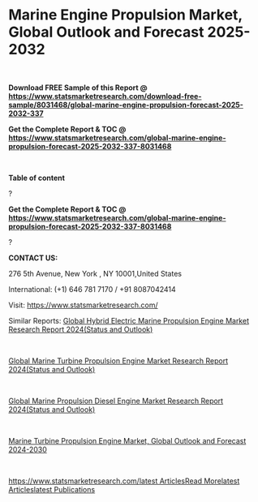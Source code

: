 <h1>Marine Engine Propulsion Market, Global Outlook and Forecast 2025-2032</h1><br/><p><strong>Download FREE Sample of this Report @ <a href="https://www.statsmarketresearch.com/download-free-sample/8031468/global-marine-engine-propulsion-forecast-2025-2032-337">https://www.statsmarketresearch.com/download-free-sample/8031468/global-marine-engine-propulsion-forecast-2025-2032-337</a></strong></p>
 
 
 
 <div><b>Get the Complete Report & TOC @ <a href="https://www.statsmarketresearch.com/global-marine-engine-propulsion-forecast-2025-2032-337-8031468">https://www.statsmarketresearch.com/global-marine-engine-propulsion-forecast-2025-2032-337-8031468</a></b></div>
 
 
 
 <p><br />
 
 <b>Table of content</b></p>
 
 
 
 <p>? </p>
 
 
 
 <div><b>Get the Complete Report & TOC @ <a href="https://www.statsmarketresearch.com/global-marine-engine-propulsion-forecast-2025-2032-337-8031468">https://www.statsmarketresearch.com/global-marine-engine-propulsion-forecast-2025-2032-337-8031468</a></b></div>
 
 
 
 <p>? </p>
 
 
 
 <p><b>CONTACT US:</b><br />
 
 276 5th Avenue, New York , NY 10001,United States<br />
 
 International: (+1) 646 781 7170 / +91 8087042414<br />
 
 Visit: <a href="https://www.statsmarketresearch.com/">https://www.statsmarketresearch.com/</a><br />
 
 Similar Reports: <a href="https://www.statsmarketresearch.com/global-marine-engine-propulsion-forecast-2025-2032-337-8031468">Global Hybrid Electric Marine Propulsion Engine Market Research Report 2024(Status and Outlook)</a><br />
 
 <br />
 
 <a href="https://www.statsmarketresearch.com/global-marine-engine-propulsion-forecast-2025-2032-337-8031468">Global Marine Turbine Propulsion Engine Market Research Report 2024(Status and Outlook)</a><br />
 
 <br />
 
 <a href="https://www.statsmarketresearch.com/global-marine-engine-propulsion-forecast-2025-2032-337-8031468">Global Marine Propulsion Diesel Engine Market Research Report 2024(Status and Outlook)</a><br />
 
 <br />
 
 <a href="https://www.statsmarketresearch.com/global-marine-engine-propulsion-forecast-2025-2032-337-8031468">Marine Turbine Propulsion Engine Market, Global Outlook and Forecast 2024-2030</a><br />
 
 <br />
 
 <a href="https://gyeongbokgung.com">https://www.statsmarketresearch.com/</a><a href="https://hallyeomaritime.com">latest Articles</a><a href="https://jingwansa.com">Read More</a><a href="https://nguoiviet.jp/">latest Articles</a><a href="https://www.intelmarketresearch.com/">latest Publications</a></p>